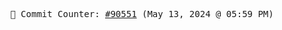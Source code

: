 <p align="center">
    <samp>
        📮 Commit Counter: <a href="https://github.com/Javascript-void0/Javascript-void0/commits/main">#90551</a> (May 13, 2024 @ 05:59 PM)
    </samp>
</p>